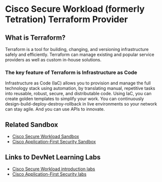 Cisco Secure Workload (formerly Tetration) Terraform Provider
=====================================

## What is Terraform?
Terraform is a tool for building, changing, and versioning infrastructure safely and efficiently. Terraform can manage existing and popular service providers as well as custom in-house solutions.

### The key feature of Terraform is Infrastructure as Code
Infrastructure as Code (IaC) allows you to provision and manage the full technology stack using automation, by translating manual, repetitive tasks into reusable, robust, secure, and distributable code. Using IaC, you can create golden templates to simplify your work. You can continuously design-build-deploy-destroy-rollback in live environments so your network can stay agile. And you can use APIs to innovate. 

## Related Sandbox
* [Cisco Secure Workload Sandbox](https://devnetsandbox.cisco.com/RM/Diagram/Index/e95caf39-0b4a-45da-9305-49a65f8dce97?diagramType=Topology)
* [Cisco Application-First Security Sandbox](https://devnetsandbox.cisco.com/RM/Diagram/Index/88e9fabf-abbf-4c0b-b1a1-c4999d794a10?diagramType=Topology)

## Links to DevNet Learning Labs
* [Cisco Secure Workload introduction labs](https://developer.cisco.com/learning/modules/secure-workload/Tetration-Intro-APIs-Learning-Lab/step/1)
* [Cisco Application-First Security labs](https://developer.cisco.com/learning/modules/cisco-app-first-security-lab/app-first-sec-aws-lab/step/1)
